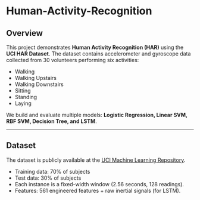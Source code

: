 # Human-Activity-Recognition

## Overview
This project demonstrates **Human Activity Recognition (HAR)** using the **UCI HAR Dataset**. The dataset contains accelerometer and gyroscope data collected from 30 volunteers performing six activities:
- Walking
- Walking Upstairs
- Walking Downstairs
- Sitting
- Standing
- Laying

We build and evaluate multiple models: **Logistic Regression, Linear SVM, RBF SVM, Decision Tree, and LSTM**.

---

## Dataset
The dataset is publicly available at the [UCI Machine Learning Repository](https://archive.ics.uci.edu/ml/datasets/human+activity+recognition+using+smartphones).  

- Training data: 70% of subjects  
- Test data: 30% of subjects  
- Each instance is a fixed-width window (2.56 seconds, 128 readings).  
- Features: 561 engineered features + raw inertial signals (for LSTM).  
